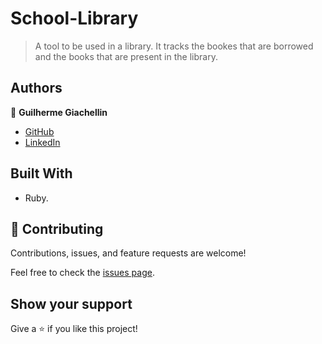 # School-Library

> A tool to be used in a library. It tracks the bookes that are borrowed and the books that are present in the library. 

## Authors

👤 **Guilherme Giachellin**

- [GitHub](https://github.com/GuilhermeGiachellin)
- [LinkedIn](https://www.linkedin.com/in/guilherme-giachellin-2599771b9/)

## Built With

- Ruby.

## 🤝 Contributing

Contributions, issues, and feature requests are welcome!

Feel free to check the [issues page](https://github.com/GuilhermeGiachellin/School-Library/issues).

## Show your support

Give a ⭐️ if you like this project!
